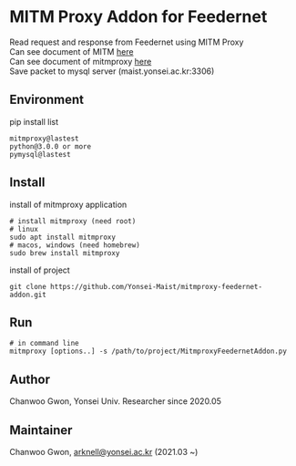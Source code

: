 # MITM Proxy Addon for Feedernet
Read request and response from Feedernet using MITM Proxy  
Can see document of MITM [here](https://en.wikipedia.org/wiki/Man-in-the-middle_attack)  
Can see document of mitmproxy [here](https://mitmproxy.org/)  
Save packet to mysql server (maist.yonsei.ac.kr:3306)

## Environment
pip install list
```
mitmproxy@lastest
python@3.0.0 or more
pymysql@lastest
```
## Install
install of mitmproxy application
```
# install mitmproxy (need root)
# linux
sudo apt install mitmproxy
# macos, windows (need homebrew)
sudo brew install mitmproxy
```
install of project
```
git clone https://github.com/Yonsei-Maist/mitmproxy-feedernet-addon.git
```
## Run
```
# in command line
mitmproxy [options..] -s /path/to/project/MitmproxyFeedernetAddon.py
```
## Author
Chanwoo Gwon, Yonsei Univ. Researcher since 2020.05
## Maintainer
Chanwoo Gwon, arknell@yonsei.ac.kr (2021.03 ~)